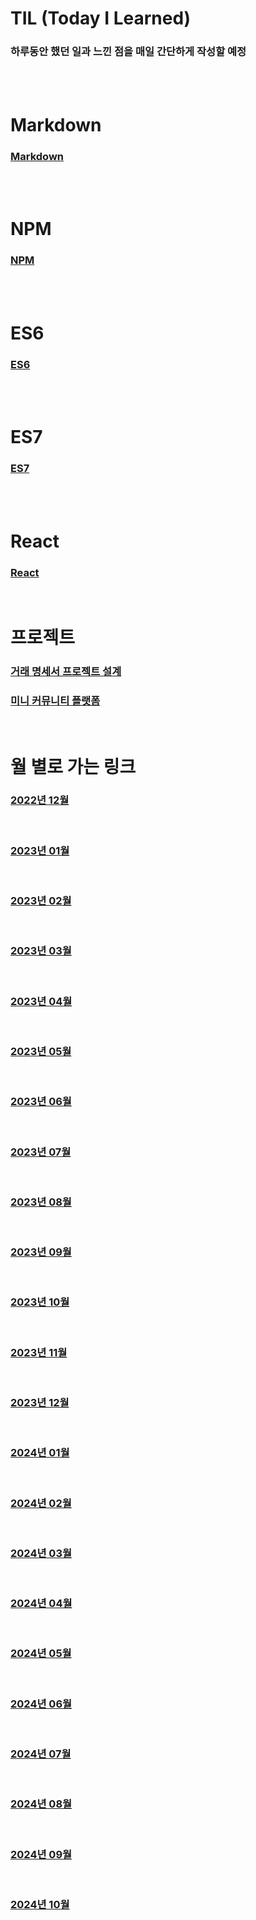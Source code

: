 # TIL (Today I Learned)

### 하루동안 했던 일과 느낀 점을 매일 간단하게 작성할 예정

<br />

<br />

# Markdown

### [Markdown](/Markdown/markdown.md)

<br />

<br />

# NPM

### [NPM](/npm/npm.md)

<br />

<br />

# ES6

### [ES6](/es6/ES6.md)

<br />

<br />

# ES7

### [ES7](/es7/ES7.md)

<br />

<br />

# React

### [React](/React/react.md)

<br />

# 프로젝트

### [거래 명세서 프로젝트 설계](/Project-Folder/Specification-On-Transaction.md)

### [미니 커뮤니티 플랫폼](/Project-Folder/Mini-Community-Platform/plan.md)

<br />

# 월 별로 가는 링크

### [2022년 12월](/DateLink/2022-12/22_12.md)

<br />

### [2023년 01월](/DateLink/2023-01/23_01.md)

<br />

### [2023년 02월](/DateLink/2023-02/23_02.md)

<br />

### [2023년 03월](/DateLink/2023-03/23_03.md)

<br />

### [2023년 04월](/DateLink/2023-04/23_04.md)

<br />

### [2023년 05월](/DateLink/2023-05/23_05.md)

<br />

### [2023년 06월](/DateLink/2023-06/23_06.md)

<br />

### [2023년 07월](/DateLink/2023-07/23_07.md)

<br />

### [2023년 08월](/DateLink/2023-08/23_08.md)

<br />

### [2023년 09월](/DateLink/2023-09/23_09.md)

<br />

### [2023년 10월](/DateLink/2023-10/23_10.md)

<br />

### [2023년 11월](/DateLink/2023-11/23_11.md)

<br />

### [2023년 12월](/DateLink/2023-12/23_12.md)

<br />

### [2024년 01월](/DateLink/2024-01/24_01.md)

<br />

### [2024년 02월](/DateLink/2024-02/24_02.md)

<br />

### [2024년 03월](/DateLink/2024-03/24_03.md)

<br />

### [2024년 04월](/DateLink/2024-04/24_04.md)

<br />

### [2024년 05월](/DateLink/2024-05/24_05.md)

<br />

### [2024년 06월](/DateLink/2024-06/24_06.md)

<br />

### [2024년 07월](/DateLink/2024-07/24_07.md)

<br />

### [2024년 08월](/DateLink/2024-08/24_08.md)

<br />

### [2024년 09월](/DateLink/2024-09/24_09.md)

<br />

### [2024년 10월](/DateLink/2024-10/24_10.md)
